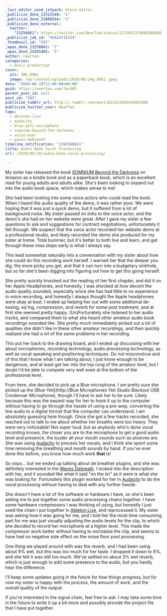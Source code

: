```yaml
---
_last_editor_used_jetpack: block-editor
_publicize_done_22315546: "1"
_publicize_done_22890294: "1"
_publicize_done_external:
  twitter:
    "23256661": https://twitter.com/NearTao/status/1273951374649286658
_publicize_job_id: "45624716224"
_thumbnail_id: "587"
_wpas_done_23256661: "1"
_wpas_done_24391465: "1"
author: neartao
categories:
  - music-production
cover:
  alt: IMG_0981
  image: /wp-content/uploads/2020/06/img_0981.jpeg
date: "2020-06-19T12:08:00+00:00"
guid: https://neartao.com/?p=585
parent_post_id: null
post_id: "585"
publicize_tumblr_url: http://.tumblr.com/post/621353266434981888
publicize_twitter_user: NearTao
tags:
  - ableton-live
  - audacity
  - blue-yeti-microphone
  - somnium-beyond-the-darkness
  - voice-over
  - waves-debreath
timeline_notification: "1592568651"
title: Audio Book Vocal Processing
url: /2020/06/19/audio-book-vocal-processing/

---
```

My sister has released the book [SOMNIUM Beyond the Darkness](https://www.amazon.com/SOMNIUM-Beyond-Darkness-D-Sterling-ebook/dp/B087T5TVSS#ace-g1639449406) on Amazon as a kindle book and as a paperback book, which is an excellent read for young adults and adults alike. She's been looking to expand out into the audio book space, which makes sense to me!

She had been looking into some voice actors who could read the book. When I heard the audio quality of the demo, it was rather poor. We were hoping that it was just a quick demo, but it suffered from a lot of background noise. My sister passed on links to the voice actor, and the demo's she had on her website were great. After I gave my sister a few questions to ask and suggestions for contract negotiations, unfortunately it fell through. We suspect that the voice actor recorded her website demo at a professional studio, and likely recorded the demo she produced for my sister at home. Total bummer, but it's better to both live and learn, and get through these miss steps early is what I always say.

This lead somewhat naturally into a conversation with my sister about how she could do this recording work herself. I warned her that the deeper you dig, the more picky you get, and that it can turn into a budgetary sinkhole, but so far she's been digging into figuring out how to get this going herself.

She pretty quickly knocked out the reading of her first chapter, and did it on her Apple Headphones, and honestly, I was shocked at how decent the audio quality sounded, especially since she has had little to no experience in voice recording, and honestly I always thought the Apple headphones were okay at best. I ended up helping her out with some additional de-essing, eq'ing, compression, and reverb for some post treatment, and at first she seemed pretty happy. (Un)Fortunately she listened to her audio tracks, and compared them to what she heard other amateur audio book recordings sounded like. She pretty much immediately picked out a lot of qualities she didn't like in these other amateur recordings, and then quickly realized she had a lot of the same problems in her recording.

This put her back to the drawing board, and I ended up discussing with her about microphones, recording technology, audio processing technology, as well as vocal speaking and positioning techniques. Do not misconstrue and of this that I know what I am talking about, I just know enough to be dangerous, and at least get her into the top rung of the amateur level, but I doubt I'd be able to compete very well even at the bottom of the professional level.

From here, she decided to pick up a Blue microphone. I am pretty sure she picked up the [Blue Yeti](http://Blue Microphones Yeti Studio Blackout USB Condenser Microphone), though I'll have to ask her to be sure. Likely because this was the easiest way for her to hook it up to the computer without having to go through the hassle of using a pre-amp, converting the line audio to a digital format that the computer can understand. I am absolutely guessing here though. Once she got a few tracks recorded, she reached out to talk to me about whether her breaths were too heavy. They were very noticeable! Not super loud, but as anybody who's done vocal recording knows, the closer you are to the microphone to get a good audio level and presence, the louder all your mouth sounds such as plosives are. She was using [Audacity](https://www.audacityteam.org) to process her vocals, and I think she spent some time removing the breathing and mouth sounds by hand. If you've ever done this before, you know how much work **that** is!

So oops... but we ended up talking about de breather plugins, and she was definitely interested in the [Waves Debreath](https://www.waves.com/plugins/debreath#removing-vocal-breaths-with-debreath). I looked into the description with her, and it sounded like what it said "on the tin" as it were is what she was looking for. Fortunately this plugin worked for her in [Audacity](https://www.audacityteam.org) to do the vocal processing without having to deal with any further hassle.

She doesn't have a lot of the software or hardware I have, so she's been asking me to put together some audio processing chains together. I have some hardware compressors I was thinking of using, but honestly I just used the chain I put together in [Ableton Live](https://www.ableton.com/en/), and reprocessed it. My sister was asking how it was going for me, and I told her the most time consuming part for me was just visually adjusting the audio levels for the clip, to which she decided to record her microphone at a higher level. This made the compressor work better without having to normalize the clip, and seems to have had no negative side effect on the noise floor post processing.

One thing we played around with was the reverb, and I had been using about 9% wet, but this was too much for her taste. I dropped it down to 6%, and she felt it was still too much. We've settled on about 3% wet reverb, which is just enough to add some presence to the audio, but you hardly hear the difference.

I'll keep some updates going in the future for how things progress, but for now my sister is happy with the process, the amount of work, and the overall quality of the output.

If you're interested in the signal chain, feel free to ask. I may take some time in the future to write it up a bit more and possibly provide the project file that I have put together.
